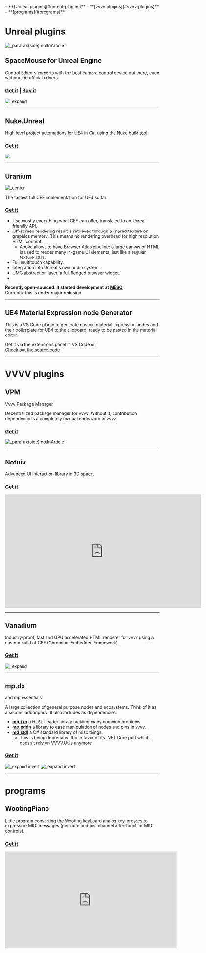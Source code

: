 <tocmd>
- **[Unreal plugins](#unreal-plugins)**
- **[vvvv plugins](#vvvv-plugins)**
- **[programs](#programs)**
</tocmd>

# Unreal plugins

![_parallax(side) notInArticle](uelogo.svg)

## SpaceMouse for Unreal Engine

Control Editor viewports with the best camera control device out there, even without the official drivers.

### [Get it](https://github.com/microdee/UE4-SpaceMouse) | [Buy it](https://www.unrealengine.com/marketplace/en-US/product/spacemouse-for-unreal-engine)

![_expand](ware/sm-thumb.png)

----

## Nuke.Unreal

High level project automations for UE4 in C#, using the [Nuke build tool](https://nuke.build).

### [Get it](https://github.com/microdee/Nuke.Unreal)

![](nu_logo-250.png)

----

## Uranium

![_center](ware/ur_logo_atom_ondark.png)

The fastest full CEF implementation for UE4 so far.

### [Get it](https://github.com/microdee/Uranium)

* Use mostly everything what CEF can offer, translated to an Unreal friendly API.
* Off-screen rendering result is retrieved through a shared texture on graphics memory. This means no rendering overhead for high resolution HTML content.
  * Above allows to have Browser Atlas pipeline: a large canvas of HTML is used to render many in-game UI elements, just like a regular texture atlas.
* Full multitouch capability.
* Integration into Unreal's own audio system.
* UMG abstraction layer, a full fledged browser widget.
* 
**Recently open-sourced. It started development at [MESO](https://meso.design)**  
Currently this is under major redesign.

----

## UE4 Material Expression node Generator

This is a VS Code plugin to generate custom material expression nodes and their boilerplate for UE4 to the clipboard, ready to be pasted in the material editor.

Get it via the extensions panel in VS Code or,  
[Check out the source code](https://github.com/microdee/ue4-material-expression-generator)

----
# VVVV plugins

## VPM
Vvvv Package Manager

Decentralized package manager for vvvv. Without it, contribution dependency is a completely manual endeavour in vvvv.

### [Get it](https://vvvvpm.github.io)

![_parallax(side) notInArticle](vvvv_logo.svg)

----

## Notuiv
Advanced UI interaction library in 3D space.

### [Get it](https://vvvv.org/contribution/notuiv)

<iframe src="https://player.vimeo.com/video/268043752?color=ffffff&amp;title=0&amp;byline=0&amp;portrait=0" width="640" height="370" frameborder="0" webkitallowfullscreen="" mozallowfullscreen="" allowfullscreen=""></iframe>

----

## Vanadium
Industry-proof, fast and GPU accelerated HTML renderer for vvvv using a custom build of CEF (Chromium Embedded Framework).

### [Get it](https://github.com/meso-unimpressed/Vanadium)

![_expand](ware/vanadium.png)

----

## mp.dx
and mp.essentials

A large collection of general purpose nodes and ecosystems. Think of it as a second addonpack. It also includes as dependencies:

* **[mp.fxh](https://github.com/microdee/mp.fxh)** a HLSL header library tackling many common problems
* **[mp.pddn](https://github.com/microdee/mp.pddn)** a library to ease manipulation of nodes and pins in vvvv.
* **[md.stdl](https://github.com/microdee/md.stdl)** a C# standard library of misc things.
  * This is being deprecated tho in favor of its .NET Core port which doesn't rely on VVVV.Utils anymore

### [Get it](https://vvvv.org/contribution/mp.dx)

![_expand invert](ware/mp.dx.png)
![_expand invert](ware/mp.essentials.png)

----
# programs

## WootingPiano

Little program converting the Wooting keyboard analog key-presses to expressive MIDI messages (per-note and per-channel after-touch or MIDI controls).

### [Get it](https://github.com/simon-wh/WootingPiano/releases)

<iframe width="560" height="315" src="https://www.youtube-nocookie.com/embed/JXBlBfzc5S0" frameborder="0" allow="accelerometer; autoplay; encrypted-media; gyroscope; picture-in-picture" allowfullscreen></iframe>
